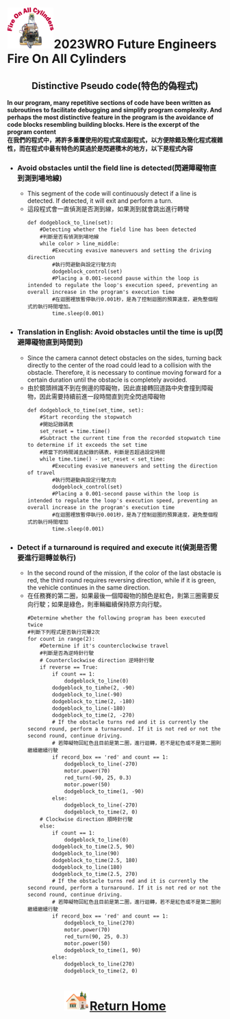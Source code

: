 ![LOGO](../../other/img/logo.png)2023WRO Future Engineers Fire On All Cylinders  
====
## <div align="center">Distinctive Pseudo code(特色的偽程式)</div>
__In our program, many repetitive sections of code have been written as subroutines to facilitate debugging and simplify program complexity. And perhaps the most distinctive feature in the program is the avoidance of code blocks resembling building blocks. Here is the excerpt of the program content__  
__在我們的程式中，將許多重覆使用的程式寫成副程式，以方便除錯及簡化程式複雜性，而在程式中最有特色的莫過於是閃避積木的地方，以下是程式內容__
- ### Avoid obstacles until the field line is detected(閃避障礙物直到測到場地線)
  - This segment of the code will continuously detect if a line is detected. If detected, it will exit and perform a turn.
  - 這段程式會一直偵測是否測到線，如果測到就會跳出進行轉彎
    ```
    def dodgeblock_to_line(set):
        #Detecting whether the field line has been detected
        #判斷是否有偵測到場地線
        while color > line_middle:
            #Executing evasive maneuvers and setting the driving direction
            #執行閃避動與設定行駛方向
            dodgeblock_control(set)
            #Placing a 0.001-second pause within the loop is intended to regulate the loop's execution speed, preventing an overall increase in the program's execution time
            #在迴圈裡放暫停執行0.001秒，是為了控制迴圈的預算速度，避免整個程式的執行時間增加。
            time.sleep(0.001)
    ```   
- ### Translation in English: Avoid obstacles until the time is up(閃避障礙物直到時間到)
  - Since the camera cannot detect obstacles on the sides, turning back directly to the center of the road could lead to a collision with the obstacle. Therefore, it is necessary to continue moving forward for a certain duration until the obstacle is completely avoided.
  - 由於鏡頭辨識不到在側邊的障礙物，因此直接轉回道路中央會撞到障礙物，因此需要持續前進一段時間直到完全閃過障礙物
    ```
    def dodgeblock_to_time(set_time, set):
        #Start recording the stopwatch
        #開始記錄碼表
        set_reset = time.time()
        #Subtract the current time from the recorded stopwatch time to determine if it exceeds the set time
        #將當下的時間減去紀錄的碼表，判斷是否超過設定時間
        while time.time() - set_reset < set_time:
            #Executing evasive maneuvers and setting the direction of travel
            #執行閃避動與設定行駛方向
            dodgeblock_control(set)
            #Placing a 0.001-second pause within the loop is intended to regulate the loop's execution speed, preventing an overall increase in the program's execution time
            #在迴圈裡放暫停執行0.001秒，是為了控制迴圈的預算速度，避免整個程式的執行時間增加
            time.sleep(0.001)
    ```
- ### Detect if a turnaround is required and execute it(偵測是否需要進行迴轉並執行)
  - In the second round of the mission, if the color of the last obstacle is red, the third round requires reversing direction, while if it is green, the vehicle continues in the same direction.
  - 在任務賽的第二圈，如果最後一個障礙物的顏色是紅色，則第三圈需要反向行駛；如果是綠色，則車輛繼續保持原方向行駛。
    ```
    #Determine whether the following program has been executed twice
    #判斷下列程式是否執行完畢2次
    for count in range(2):
        #Determine if it's counterclockwise travel
        #判斷是否為逆時針行駛
        # Counterclockwise direction 逆時針行駛
        if reverse == True: 
            if count == 1: 
                dodgeblock_to_line(0)
            dodgeblock_to_timhe(2, -90)
            dodgeblock_to_line(-90)
            dodgeblock_to_time(2, -180)
            dodgeblock_to_line(-180)
            dodgeblock_to_time(2, -270)
            # If the obstacle turns red and it is currently the second round, perform a turnaround. If it is not red or not the second round, continue driving. 
            # 若障礙物回紅色且目前是第二圈，進行迴轉，若不是紅色或不是第二圈則繼續繼續行駛
            if record_box == 'red' and count == 1:                  
                dodgeblock_to_line(-270)
                motor.power(70)
                red_turn(-90, 25, 0.3)
                motor.power(50)
                dodgeblock_to_time(1, -90)
            else: 
                dodgeblock_to_line(-270)
                dodgeblock_to_time(2, 0)
        # Clockwise direction 順時針行駛
        else: 
            if count == 1: 
                dodgeblock_to_line(0)
            dodgeblock_to_time(2.5, 90)
            dodgeblock_to_line(90)
            dodgeblock_to_time(2.5, 180)
            dodgeblock_to_line(180)
            dodgeblock_to_time(2.5, 270)
            # If the obstacle turns red and it is currently the second round, perform a turnaround. If it is not red or not the second round, continue driving. 
            # 若障礙物回紅色且目前是第二圈，進行迴轉，若不是紅色或不是第二圈則繼續繼續行駛
            if record_box == 'red' and count == 1: 
                dodgeblock_to_line(270)
                motor.power(70)
                red_turn(90, 25, 0.3)
                motor.power(50)
                dodgeblock_to_time(1, 90)
            else: 
                dodgeblock_to_line(270)
                dodgeblock_to_time(2, 0)
    ```
# <div align="center">![HOME](../../other/img/Home.png)[Return Home](../../)</div>  
